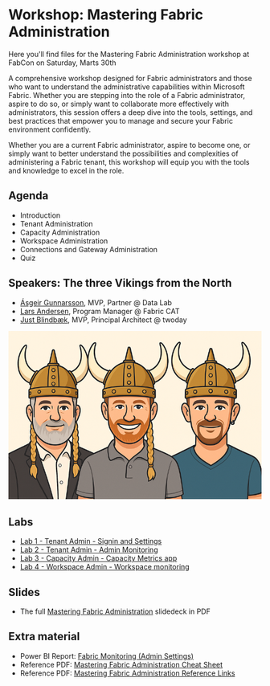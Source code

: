 # Workshop: Mastering Fabric Administration

Here you'll find files for the Mastering Fabric Administration workshop at FabCon on Saturday, Marts 30th

A comprehensive workshop designed for Fabric administrators and those who want to understand the administrative capabilities within Microsoft Fabric. Whether you are stepping into the role of a Fabric administrator, aspire to do so, or simply want to collaborate more effectively with administrators, this session offers a deep dive into the tools, settings, and best practices that empower you to manage and secure your Fabric environment confidently.

Whether you are a current Fabric administrator, aspire to become one, or simply want to better understand the possibilities and complexities of administering a Fabric tenant, this workshop will equip you with the tools and knowledge to excel in the role.

## Agenda

- Introduction
- Tenant Administration
- Capacity Administration
- Workspace Administration
- Connections and Gateway Administration
- Quiz

## Speakers: The three Vikings from the North

- [Ásgeir Gunnarsson](https://www.linkedin.com/in/asgeirgun/)​, MVP, Partner @ Data Lab
- [Lars Andersen](https://www.linkedin.com/in/mslars/)​, Program Manager @ Fabric CAT
- [Just Blindbæk](https://www.linkedin.com/in/blindbaek/)​, MVP, Principal Architect @ twoday

![Speaker](/Extra/speakers.png)

## Labs

- [Lab 1 - Tenant Admin - Signin and Settings](Labs/Lab%201%20-%20Tenant%20Admin%20-%20Signin%20and%20Settings.pdf)
- [Lab 2 - Tenant Admin - Admin Monitoring](Labs/Lab%202%20-%20Tenant%20Admin%20-%20Admin%20Monitoring.pdf)
- [Lab 3 - Capacity Admin - Capacity Metrics app](Labs/Lab%203%20-%20Capacity%20Admin%20-%20Capacity%20Metrics%20app.pdf)
- [Lab 4 - Workspace Admin - Workspace monitoring](Labs/Lab%204%20-%20Workspace%20Admin%20-%20Workspace%20monitoring%20.pdf)

## Slides

- The full [Mastering Fabric Administration​](Slides/Mastering%20Fabric%20Administration.pdf) slidedeck in PDF

## Extra material

- Power BI Report: [Fabric Monitoring (Admin Settings)](/Extra/Fabric%20Monitoring%20(Admin%20Settings).pbix)
- Reference PDF: [Mastering Fabric Administration Cheat Sheet](/Extra/Mastering%20Fabric%20Administration%20Cheat%20Sheet.pdf)
- Reference PDF: [Mastering Fabric Administration Reference Links](/Extra/Mastering%20Fabric%20Administration%20Reference%20Links.pdf)
